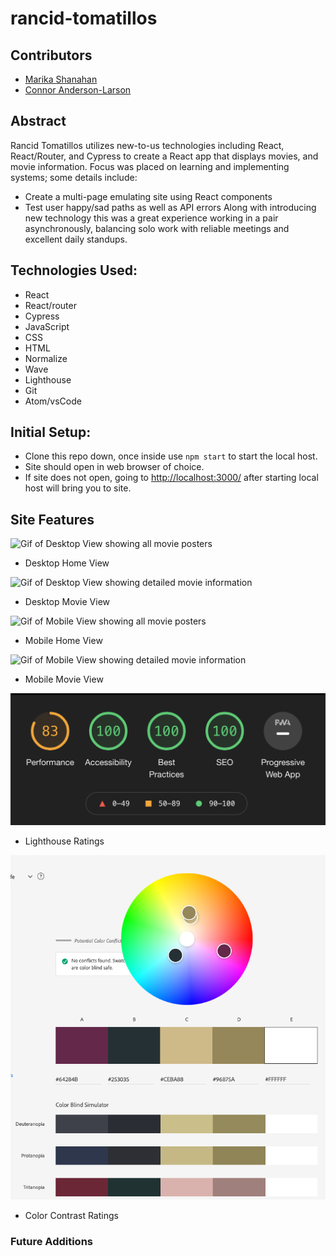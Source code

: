# rancid-tomatillos


## Contributors

* [Marika Shanahan](https://github.com/monshan)
* [Connor Anderson-Larson](https://github.com/ConnorAndersonLarson)

## Abstract

Rancid Tomatillos utilizes new-to-us technologies including React, React/Router, and Cypress to create a React app that displays movies, and movie information. Focus was placed on learning and implementing systems; some details include:
* Create a multi-page emulating site using React components
* Test user happy/sad paths as well as API errors
Along with introducing new technology this was a great experience working in a pair asynchronously, balancing solo work with reliable meetings and excellent daily standups.

## Technologies Used:

* React
* React/router
* Cypress
* JavaScript
* CSS
* HTML
* Normalize
* Wave
* Lighthouse
* Git
* Atom/vsCode

## Initial Setup:

* Clone this repo down, once inside use `npm start` to start the local host.
* Site should open in web browser of choice.
* If site does not open, going to [http://localhost:3000/](http://localhost:3000/) after starting local host will bring you to site.

## Site Features

<img src=".github/readme_images/RT Desktop Main.gif" alt="Gif of Desktop View showing all movie posters">

* Desktop Home View

<img src=".github/readme_images/RT Desktop Movie.gif" alt="Gif of Desktop View showing detailed movie information">

* Desktop Movie View

<img src=".github/readme_images/RT Mobile Main.gif" alt="Gif of Mobile View showing all movie posters">

* Mobile Home View

<img src=".github/readme_images/RT Mobile Movie.gif" alt="Gif of Mobile View showing detailed movie information">

* Mobile Movie View

<img src=".github/readme_images/RT Lighthouse.png" alt="Image showing Lighthouse Ratings as follows; Performance: 83, Accessibility: 100, Best Practices: 100, SEO: 100">

* Lighthouse Ratings

<img src=".github/readme_images/RT Color Palette.png" alt="Image showing colors contrast well for all spectrums of color blindness">

* Color Contrast Ratings


### Future Additions
